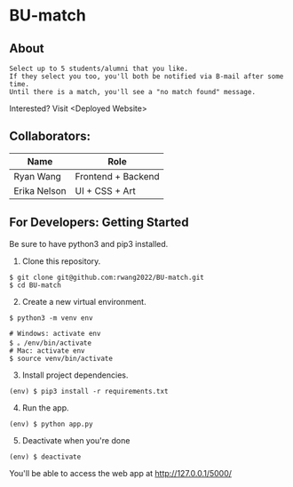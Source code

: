 # BU-match

## About
```
Select up to 5 students/alumni that you like.
If they select you too, you'll both be notified via B-mail after some time.
Until there is a match, you'll see a "no match found" message.
```
Interested? Visit \<Deployed Website\>

## Collaborators:

Name | Role
---- | -----
Ryan Wang | Frontend + Backend 
Erika Nelson | UI + CSS + Art

## For Developers: Getting Started
Be sure to have python3 and pip3 installed. 

1. Clone this repository.
```
$ git clone git@github.com:rwang2022/BU-match.git
$ cd BU-match
```

2. Create a new virtual environment.
```
$ python3 -m venv env

# Windows: activate env 
$ 。/env/bin/activate
# Mac: activate env
$ source venv/bin/activate
```

3. Install project dependencies.
```
(env) $ pip3 install -r requirements.txt
```

4. Run the app.
```
(env) $ python app.py
```

5. Deactivate when you're done
```
(env) $ deactivate
```
You'll be able to access the web app at http://127.0.0.1/5000/

